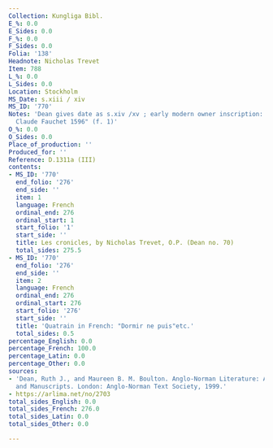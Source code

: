 ```yaml
---
Collection: Kungliga Bibl.
E_%: 0.0
E_Sides: 0.0
F_%: 0.0
F_Sides: 0.0
Folia: '138'
Headnote: Nicholas Trevet
Item: 788
L_%: 0.0
L_Sides: 0.0
Location: Stockholm
MS_Date: s.xiii / xiv
MS_ID: '770'
Notes: 'Dean gives date as s.xiv /xv ; early modern owner inscription: "Cest a moi
  Claude Fauchet 1596" (f. 1)'
O_%: 0.0
O_Sides: 0.0
Place_of_production: ''
Produced_for: ''
Reference: D.1311a (III)
contents:
- MS_ID: '770'
  end_folio: '276'
  end_side: ''
  item: 1
  language: French
  ordinal_end: 276
  ordinal_start: 1
  start_folio: '1'
  start_side: ''
  title: Les cronicles, by Nicholas Trevet, O.P. (Dean no. 70)
  total_sides: 275.5
- MS_ID: '770'
  end_folio: '276'
  end_side: ''
  item: 2
  language: French
  ordinal_end: 276
  ordinal_start: 276
  start_folio: '276'
  start_side: ''
  title: 'Quatrain in French: "Dormir ne puis"etc.'
  total_sides: 0.5
percentage_English: 0.0
percentage_French: 100.0
percentage_Latin: 0.0
percentage_Other: 0.0
sources:
- 'Dean, Ruth J., and Maureen B. M. Boulton. Anglo-Norman Literature: A Guide to Texts
  and Manuscripts. London: Anglo-Norman Text Society, 1999.'
- https://arlima.net/no/2703
total_sides_English: 0.0
total_sides_French: 276.0
total_sides_Latin: 0.0
total_sides_Other: 0.0

---
```

